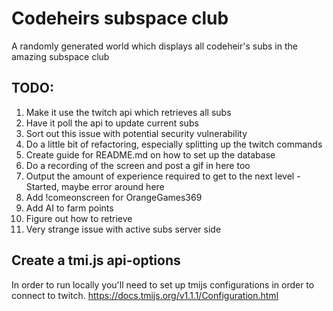 # Codeheirs subspace club

A randomly generated world which displays all codeheir's subs in the amazing subspace club

## TODO:
1. Make it use the twitch api which retrieves all subs
2. Have it poll the api to update current subs
4. Sort out this issue with potential security vulnerability
5. Do a little bit of refactoring, especially splitting up the twitch commands
6. Create guide for README.md on how to set up the database
7. Do a recording of the screen and post a gif in here too
8. Output the amount of experience required to get to the next level - Started, maybe error around here
9. Add !comeonscreen for OrangeGames369
10. Add AI to farm points
11. Figure out how to retrieve
12. Very strange issue with active subs server side


## Create a tmi.js api-options
In order to run locally you'll need to set up tmijs configurations in order to connect to twitch.
https://docs.tmijs.org/v1.1.1/Configuration.html



